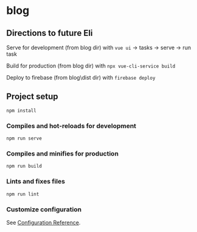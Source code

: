 # blog

## Directions to future Eli

Serve for development (from blog dir) with ```vue ui``` -> tasks -> serve -> run task

Build for production (from blog dir) with ```npx vue-cli-service build``` 

Deploy to firebase (from blog\dist dir) with ```firebase deploy```


## Project setup
```
npm install
```

### Compiles and hot-reloads for development
```
npm run serve
```

### Compiles and minifies for production
```
npm run build
```

### Lints and fixes files
```
npm run lint
```

### Customize configuration
See [Configuration Reference](https://cli.vuejs.org/config/).
